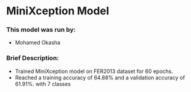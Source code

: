 # MiniXception Model

### This model was run by: 
- Mohamed Okasha

### Brief Description:
- Trained MiniXception model on FER2013 dataset for 60 epochs.
- Reached a training accuracy of 64.88% and a validation accuracy of 61.91%. with 7 classes 

